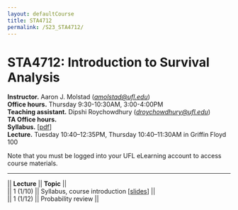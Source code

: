 ```yaml
---
layout: defaultCourse
title: STA4712
permalink: /S23_STA4712/
---
```

# STA4712: Introduction to Survival Analysis
**Instructor.** Aaron J. Molstad (*amolstad@ufl.edu*)  
**Office hours.**  Thursday 9:30-10:30AM, 3:00-4:00PM  
**Teaching assistant.** Dipshi Roychowdhury (*droychowdhury@ufl.edu*)   
**TA Office hours.**   
**Syllabus.**  [[pdf](https://ufl.instructure.com/files/74780495/download?download_frd=1)]  
**Lecture.** Tuesday 10:40–12:35PM, Thursday 10:40–11:30AM in Griffin Floyd 100   

Note that you must be logged into your UFL eLearning account to access course materials. 

---------------  

||  **Lecture** ||  **Topic** ||  
|| 1 (1/10)  || Syllabus, course introduction [[slides](https://ufl.instructure.com/files/75227661/download?download_frd=1)] ||   
|| 1 (1/12) || Probability review ||  

